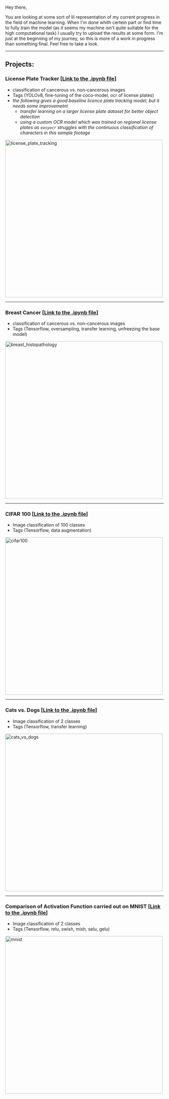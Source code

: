Hey there,

You are looking at some sort of lil representation of my current progress in the field of machine learning. When I'm done whith certein part or find time to fully train the model (as it seems my machine isn't quite suitable for the high computational task) I usually try to upload the results at some form. I'm just at the beginning of my journey, so this is more of a work in progress than something final. Feel free to take a look.

---
## Projects:
### License Plate Tracker [[Link to the .ipynb file](Projects/breast_histopathology/breast_histopathology_shortened.ipynb)]
- classification of cancerous vs. non-cancerous images 
- Tags (YOLOv8, fine-tuning of the coco-model, ocr of license plates)
- *the following gives a good baseline licence plate tracking model, but it needs some improvemetnt*
  - *transfer learning on a larger license plate dataset for better object detection*
  - *using a custom OCR model which was trained on regional license plates as `easyocr` struggles with the continuous classification of characters in this sample footage*
<img width="500" alt="license_plate_tracking" src="https://github.com/fedor98/Machine-Learning-Portfolio/assets/136340206/06b7bc5f-6f27-478c-b8c6-dd0bb42cc63c">

---
### Breast Cancer [[Link to the .ipynb file](Projects/breast_histopathology/breast_histopathology_shortened.ipynb)]
- classification of cancerous vs. non-cancerous images 
- Tags (Tensorflow, oversampling, transfer learning, unfreezing the base model)
<img width="500" alt="breast_histopathology" src="https://github.com/fedor98/Machine-Learning-Portfolio/assets/136340206/24737a39-9795-4ab1-99f9-edc084092089">

---
### CIFAR 100 [[Link to the .ipynb file](Projects/Cifar100/cifar100_shortened.ipynb)]
- Image classification of 100 classes
- Tags (Tensorflow, data augmentation)
<img width="500" alt="cifar100" src="https://github.com/fedor98/Machine-Learning-Portfolio/assets/136340206/6e5230c7-bdef-4f96-873e-141125e743a9">

---

### Cats vs. Dogs [[Link to the .ipynb file](Projects/CatsVsDogs/cats_vs_dogs.ipynb)]
- Image classification of 2 classes
- Tags (Tensorflow, transfer learning)
<img width="500" alt="cats_vs_dogs" src="https://github.com/fedor98/Machine-Learning-Portfolio/assets/136340206/e5026c9f-f63b-4ef9-94bc-37ab8fc436c5">

---

### Comparison of Activation Function carried out on MNIST [[Link to the .ipynb file](Projects/mnist/mnist_prediction_of_numbers.ipynb)]
- Image classification of 2 classes
- Tags (Tensorflow, relu, swish, mish, selu, gelu)
<img width="500" alt="mnist" src=https://github.com/fedor98/Machine-Learning-Portfolio/assets/136340206/f9ee6e22-f0e1-4255-9acf-96fb83b0becc)>
